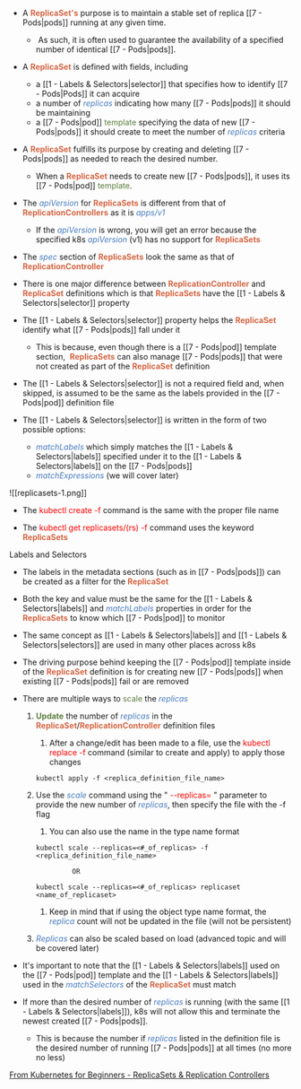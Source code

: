 - A <b><span style="color:#d46644">ReplicaSet's</span></b> purpose is to maintain a stable set of replica [[7 - Pods|pods]] running at any given time.
	-  As such, it is often used to guarantee the availability of a specified number of identical [[7 - Pods|pods]].

- A <b><span style="color:#d46644">ReplicaSet</span></b> is defined with fields, including
	- a [[1 - Labels & Selectors|selector]] that specifies how to identify [[7 - Pods|Pods]] it can acquire
	- a number of <i><span style="color:#477bbe">replicas</span></i> indicating how many [[7 - Pods|pods]] it should be maintaining
	- a [[7 - Pods|pod]] <span style="color:#5c7e3e">template</span> specifying the data of new [[7 - Pods|pods]] it should create to meet the number of <i><span style="color:#477bbe">replicas</span></i> criteria

- A <b><span style="color:#d46644">ReplicaSet</span></b> fulfills its purpose by creating and deleting [[7 - Pods|pods]] as needed to reach the desired number.
	- When a <b><span style="color:#d46644">ReplicaSet</span></b> needs to create new [[7 - Pods|pods]], it uses its [[7 - Pods|pod]] <span style="color:#5c7e3e">template</span>.

- The <i><span style="color:#477bbe">apiVersion</span></i> for <b><span style="color:#d46644">ReplicaSets</span></b> is different from that of <b><span style="color:#d46644">ReplicationControllers</span></b> as it is <i><span style="color:#477bbe">apps/v1</span></i>
	- If the <i><span style="color:#477bbe">apiVersion</span></i> is wrong, you will get an error because the specified k8s <i><span style="color:#477bbe">apiVersion</span></i> (v1) has no support for <b><span style="color:#d46644">ReplicaSets</span></b>

- The <i><span style="color:#477bbe">spec</span></i> section of <b><span style="color:#d46644">ReplicaSets</span></b> look the same as that of <b><span style="color:#d46644">ReplicationController</span></b>

- There is one major difference between <b><span style="color:#d46644">ReplicationController</span></b> and <b><span style="color:#d46644">ReplicaSet</span></b> definitions which is that <b><span style="color:#d46644">ReplicaSets</span></b> have the [[1 - Labels & Selectors|selector]] property

- The [[1 - Labels & Selectors|selector]] property helps the <b><span style="color:#d46644">ReplicaSet</span></b> identify what [[7 - Pods|pods]] fall under it
	- This is because, even though there is a [[7 - Pods|pod]] template section,  <b><span style="color:#d46644">ReplicaSets</span></b> can also manage [[7 - Pods|pods]] that were not created as part of the <b><span style="color:#d46644">ReplicaSet</span></b> definition

- The [[1 - Labels & Selectors|selector]] is not a required field and, when skipped, is assumed to be the same as the labels provided in the [[7 - Pods|pod]] definition file

- The [[1 - Labels & Selectors|selector]] is written in the form of two possible options:
	- <i><span style="color:#477bbe">matchLabels</span></i> which simply matches the [[1 - Labels & Selectors|labels]] specified under it to the [[1 - Labels & Selectors|labels]] on the [[7 - Pods|pods]]
	- <i><span style="color:#477bbe">matchExpressions</span></i> (we will cover later)

![[replicasets-1.png]]

- The <span style="color:red">kubectl create -f</span> command is the same with the proper file name

- The <span style="color:red">kubectl get replicasets/(rs) -f</span> command uses the keyword <b><span style="color:#d46644">ReplicaSets</span></b>

Labels and Selectors

- The labels in the metadata sections (such as in [[7 - Pods|pods]]) can be created as a filter for the <b><span style="color:#d46644">ReplicaSet</span></b>

- Both the key and value must be the same for the [[1 - Labels & Selectors|labels]] and <i><span style="color:#477bbe">matchLabels</span></i> properties in order for the <b><span style="color:#d46644">ReplicaSets</span></b> to know which [[7 - Pods|pod]] to monitor

- The same concept as [[1 - Labels & Selectors|labels]] and [[1 - Labels & Selectors|selectors]] are used in many other places across k8s

- The driving purpose behind keeping the [[7 - Pods|pod]] template inside of the <b><span style="color:#d46644">ReplicaSet</span></b> definition is for creating new [[7 - Pods|pods]] when existing [[7 - Pods|pods]] fail or are removed

- There are multiple ways to <span style="color:#5c7e3e">scale</span> the <i><span style="color:#477bbe">replicas</span></i>
	1. <b><span style="color:#5c7e3e">Update</span></b> the number of <i><span style="color:#477bbe">replicas</span></i> in the <b><span style="color:#d46644">ReplicaSet</span></b>/<b><span style="color:#d46644">ReplicationController</span></b> definition files
		1. After a change/edit has been made to a file, use the <span style="color:red">kubectl replace -f</span> command (similar to create and apply) to apply those changes

		`kubectl apply -f <replica_definition_file_name>`

	1. Use the <i><span style="color:#477bbe">scale</span></i> command using the " <span style="color:red">--replicas=</span> " parameter to provide the new number of <i><span style="color:#477bbe">replicas</span></i>, then specify the file with the -f flag
		1. You can also use the name in the type name format

		`kubectl scale --replicas=<#_of_replicas> -f <replica_definition_file_name>`

					OR

		`kubectl scale --replicas=<#_of_replicas> replicaset <name_of_replicaset>`

		1. Keep in mind that if using the object type name format, the <i><span style="color:#477bbe">replica</span></i> count will not be updated in the file (will not be persistent)

	1. <i><span style="color:#477bbe">Replicas</span></i> can also be scaled based on load (advanced topic and will be covered later)

- It's important to note that the [[1 - Labels & Selectors|labels]] used on the [[7 - Pods|pod]] template and the [[1 - Labels & Selectors|labels]] used in the <i><span style="color:#477bbe">matchSelectors</span></i> of the <b><span style="color:#d46644">ReplicaSet</span></b> must match

- If more than the desired number of <i><span style="color:#477bbe">replicas</span></i> is running (with the same [[1 - Labels & Selectors|labels]]), k8s will not allow this and terminate the newest created [[7 - Pods|pods]].
	- This is because the number if <i><span style="color:#477bbe">replicas</span></i> listed in the definition file is the desired number of running [[7 - Pods|pods]] at all times (no more no less)

[From Kubernetes for Beginners - ReplicaSets & Replication Controllers](onenote:Kubernetes%20for%20Beginners.one#RepliaSets%20and%20Replication%20Controllers&section-id={5D5A45D8-45DB-1442-8EBF-F2131933F0D4}&page-id={CB654E3B-5584-2548-B79B-DE46A4557F20}&end&base-path=https://d.docs.live.net/a8ff567768035d78/Documents/Kubernetes)

